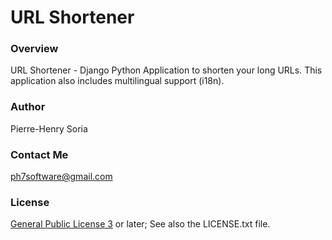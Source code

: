 URL Shortener
================

### Overview

URL Shortener - Django Python Application to shorten your long URLs.
This application also includes multilingual support (i18n).


### Author
Pierre-Henry Soria


### Contact Me
ph7software@gmail.com


### License
[General Public License 3](http://www.gnu.org/licenses/gpl.html) or later; See also the LICENSE.txt file.
